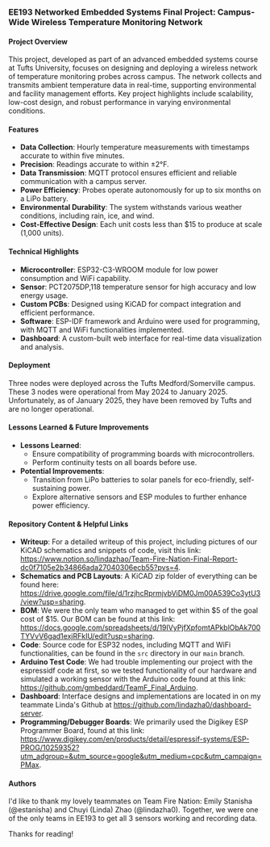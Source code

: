 ### EE193 Networked Embedded Systems Final Project: Campus-Wide Wireless Temperature Monitoring Network

#### Project Overview
This project, developed as part of an advanced embedded systems course at Tufts University, focuses on designing and deploying a wireless network of temperature monitoring probes across campus. The network collects and transmits ambient temperature data in real-time, supporting environmental and facility management efforts. Key project highlights include scalability, low-cost design, and robust performance in varying environmental conditions.

#### Features
- **Data Collection**: Hourly temperature measurements with timestamps accurate to within five minutes.
- **Precision**: Readings accurate to within ±2°F.
- **Data Transmission**: MQTT protocol ensures efficient and reliable communication with a campus server.
- **Power Efficiency**: Probes operate autonomously for up to six months on a LiPo battery.
- **Environmental Durability**: The system withstands various weather conditions, including rain, ice, and wind.
- **Cost-Effective Design**: Each unit costs less than $15 to produce at scale (1,000 units).

#### Technical Highlights
- **Microcontroller**: ESP32-C3-WROOM module for low power consumption and WiFi capability.
- **Sensor**: PCT2075DP,118 temperature sensor for high accuracy and low energy usage.
- **Custom PCBs**: Designed using KiCAD for compact integration and efficient performance.
- **Software**: ESP-IDF framework and Arduino were used for programming, with MQTT and WiFi functionalities implemented.
- **Dashboard**: A custom-built web interface for real-time data visualization and analysis.

#### Deployment
Three nodes were deployed across the Tufts Medford/Somerville campus. These 3 nodes were operational from May 2024 to January 2025. Unfortunately, as of January 2025, they have been removed by Tufts and are no longer operational. 

#### Lessons Learned & Future Improvements
- **Lessons Learned**: 
  - Ensure compatibility of programming boards with microcontrollers.
  - Perform continuity tests on all boards before use.
- **Potential Improvements**: 
  - Transition from LiPo batteries to solar panels for eco-friendly, self-sustaining power.
  - Explore alternative sensors and ESP modules to further enhance power efficiency.

#### Repository Content & Helpful Links
- **Writeup**: For a detailed writeup of this project, including pictures of our KiCAD schematics and snippets of code, visit this link: https://www.notion.so/lindazhao/Team-Fire-Nation-Final-Report-dc0f7105e2b34866ada27040306ecb55?pvs=4.
- **Schematics and PCB Layouts**: A KiCAD zip folder of everything can be found here: https://drive.google.com/file/d/1rzjhcRprmjvbViDM0Jm00A539Co3ytU3/view?usp=sharing.
- **BOM**: We were the only team who managed to get within $5 of the goal cost of $15. Our BOM can be found at this link: https://docs.google.com/spreadsheets/d/19IVyPjfXpfomtAPkblObAk700TYVvV6gad1exjRFkIU/edit?usp=sharing.
- **Code**: Source code for ESP32 nodes, including MQTT and WiFi functionalities, can be found in the `src` directory in our `main` branch.
- **Arduino Test Code**: We had trouble implementing our project with the espressidf code at first, so we tested functionality of our hardware and simulated a working sensor with the Arduino code found at this link: https://github.com/gmbeddard/TeamF_Final_Arduino.
- **Dashboard**: Interface designs and implementations are located in on my teammate Linda's Github at https://github.com/lindazha0/dashboard-server.
- **Programming/Debugger Boards**: We primarily used the Digikey ESP Programmer Board, found at this link: https://www.digikey.com/en/products/detail/espressif-systems/ESP-PROG/10259352?utm_adgroup=&utm_source=google&utm_medium=cpc&utm_campaign=PMax.

#### Authors
I'd like to thank my lovely teammates on Team Fire Nation: Emily Stanisha (@estanisha) and Chuyi (Linda) Zhao (@lindazha0). Together, we were one of the only teams in EE193 to get all 3 sensors working and recording data. 

Thanks for reading!
